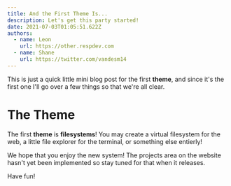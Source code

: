 ```yaml
---
title: And the First Theme Is...
description: Let's get this party started!
date: 2021-07-03T01:05:51.622Z
authors:
  - name: Leon
    url: https://other.respdev.com
  - name: Shane
    url: https://twitter.com/vandesm14
---
```


This is just a quick little mini blog post for the first **theme**, and since
it's the first one I'll go over a few things so that we're all clear.

# The Theme

The first **theme** is **filesystems**! You may create a virtual filesystem for
the web, a little file explorer for the terminal, or something else entierly!

We hope that you enjoy the new system! The projects area on the website hasn't
yet been implemented so stay tuned for that when it releases.

Have fun!